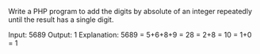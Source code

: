 Write a PHP program to add the digits by absolute of an integer repeatedly until the result has a single digit.

Input: 5689
Output: 1
Explanation: 5689 = 5+6+8+9 = 28 = 2+8 = 10 = 1+0 = 1
